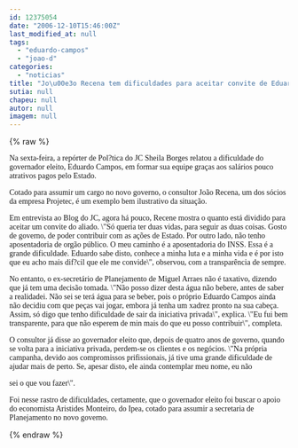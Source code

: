 ```yaml
---
id: 12375054
date: "2006-12-10T15:46:00Z"
last_modified_at: null
tags:
  - "eduardo-campos"
  - "joao-d"
categories:
  - "noticias"
title: "Jo\u00e3o Recena tem dificuldades para aceitar convite de Eduardo Campos"
sutia: null
chapeu: null
autor: null
imagem: null
---
```

{% raw %}
<p><P><FONT face=Verdana>Na sexta-feira, a repórter de Pol?tica do JC Sheila Borges relatou a dificuldade do governador eleito, Eduardo Campos, em formar sua equipe graças aos salários pouco atrativos pagos pelo Estado.</FONT></P></p>
<p><P><FONT face=Verdana>Cotado para assumir um cargo no novo governo, o consultor João Recena, um dos sócios da empresa Projetec, é um exemplo bem ilustrativo da situação.</FONT></P></p>
<p><P><FONT face=Verdana>Em entrevista ao Blog do JC, agora há pouco, Recene mostra o quanto está dividido para aceitar um convite do aliado. \"Só queria ter duas vidas, para seguir as duas coisas. Gosto de governo, de poder contribuir com as ações de Estado. Por outro lado, não tenho aposentadoria de orgão público. O meu caminho é a aposentadoria do INSS. Essa é a grande dificuldade. Eduardo sabe disto, conhece a minha luta e a minha vida e é por isto que eu acho mais dif?cil que ele me convide\", observou, com a transparência de sempre.</FONT></P></p>
<p><P><FONT face=Verdana>No entanto, o ex-secretário de Planejamento de Miguel Arraes não é taxativo, dizendo que já tem uma decisão tomada. \"Não posso dizer desta água não bebere, antes de saber a realidadei. Não sei se terá água para se beber, pois o próprio Eduardo Campos ainda não decidiu com que peças vai jogar, embora já tenha um xadrez pronto na sua cabeça. Assim, só digo que tenho dificuldade de sair da iniciativa privada\", explica. \"Eu fui bem transparente, para que não esperem de min mais do que eu posso contribuir\", completa.</FONT></P></p>
<p><P><FONT face=Verdana>O consultor já disse ao governador eleito que, depois de quatro anos de governo, quando se volta para a iniciativa privada, perdem-se os clientes e os negócios. \"Na própria campanha, devido aos compromissos prifissionais, já tive uma grande dificuldade de ajudar mais de perto. Se, apesar disto, ele ainda contemplar meu nome, eu não</p>
<p> sei o que vou fazer\".</FONT></P></p>
<p><P><FONT face=Verdana>Foi nesse rastro de dificuldades, certamente, que o governador eleito foi buscar o apoio do economista Aristides Monteiro, do Ipea, cotado para assumir a secretaria de Planejamento no novo governo.</FONT></P> </p>
{% endraw %}